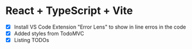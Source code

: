 # React + TypeScript + Vite

- [x] Install VS Code Extension "Error Lens" to show in line erros in the code
- [x] Added styles from TodoMVC
- [x] Listing TODOs
